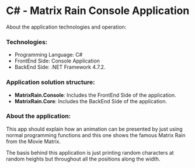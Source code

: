 # C# - Matrix Rain Console Application

About the application technologies and operation:

### Technologies:
- Programming Language: C#
- FrontEnd Side: Console Application
- BackEnd Side: .NET Framework 4.7.2.

### Application solution structure:
- **MatrixRain.Console**: Includes the FrontEnd Side of the application.
- **MatrixRain.Core**: Includes the BackEnd Side of the application.

### About the application:

This app should explain how an animation can be presented by just using normal programming functions and this one shows the famous Matrix Rain from the Movie Matrix.

The basis behind this application is just printing random characters at random heights but throughout all the positions along the width.
